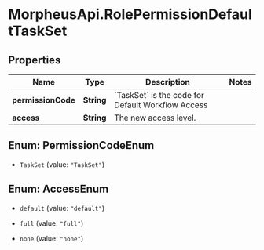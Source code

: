 # MorpheusApi.RolePermissionDefaultTaskSet

## Properties

Name | Type | Description | Notes
------------ | ------------- | ------------- | -------------
**permissionCode** | **String** | &#x60;TaskSet&#x60; is the code for Default Workflow Access | 
**access** | **String** | The new access level. | 



## Enum: PermissionCodeEnum


* `TaskSet` (value: `"TaskSet"`)





## Enum: AccessEnum


* `default` (value: `"default"`)

* `full` (value: `"full"`)

* `none` (value: `"none"`)




